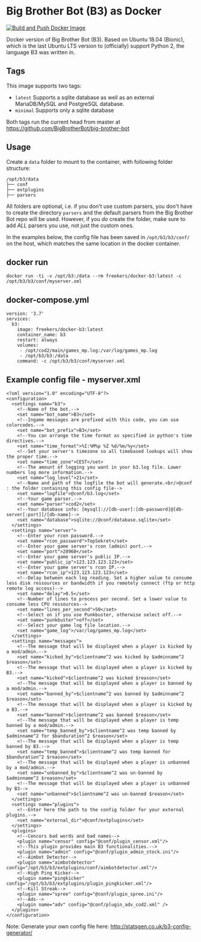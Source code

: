 # Big Brother Bot (B3) as Docker 

[![Build and Push Docker Image](https://github.com/Freekers/docker-b3/actions/workflows/automation.yml/badge.svg)](https://github.com/Freekers/docker-b3/actions/workflows/automation.yml)

Docker version of Big Brother Bot (B3). Based on Ubuntu 18.04 (Bionic), which is the last Ubuntu LTS version to (officially) support Python 2, the language B3 was written in.

## Tags

This image supports two tags:
- `latest` Supports a sqlite database as well as an external MariaDB/MySQL and PostgreSQL database.
- `minimal` Supports only a sqlite database 

Both tags run the current head from master at https://github.com/BigBrotherBot/big-brother-bot

## Usage
Create a `data` folder to mount to the container, with following folder structure:
```
/opt/b3/data
├── conf
├── extplugins
├── parsers
```
All folders are optional, i.e. if you don't use custom parsers, you don't have to create the directory `parsers` and the default parsers from the Big Brother Bot repo will be used. However, if you *do* create the folder, make sure to add *ALL* parsers you use, not just the custom ones.

In the examples below, the config file has been saved in `/opt/b3/b3/conf/` on the host, which matches the same location in the docker container.

## docker run
`docker run -ti -v /opt/b3:/data --rm freekers/docker-b3:latest -c /opt/b3/b3/conf/myserver.xml`

## docker-compose.yml
```
version: '3.7'
services:
  b3:
    image: freekers/docker-b3:latest
    container_name: b3
    restart: always
    volumes:
     - /opt/cod2/main/games_mp.log:/var/log/games_mp.log
     - /opt/b3/b3:/data
    command: -c /opt/b3/b3/conf/myserver.xml
```

## Example config file - myserver.xml
```
<?xml version="1.0" encoding="UTF-8"?>
<configuration>
  <settings name="b3">
    <!--Name of the bot.-->
    <set name="bot_name">B3</set>
    <!--Ingame messages are prefixed with this code, you can use colorcodes.-->
    <set name="bot_prefix">B3</set>
    <!--You can arrange the time format as specified in python's time directives.-->
    <set name="time_format">%I:%M%p %Z %d/%m/%y</set>
    <!--Set your server's timezone so all timebased lookups will show the proper time.-->
    <set name="time_zone">CEST</set>
    <!--The amount of logging you want in your b3.log file. Lower numbers log more information.-->
    <set name="log_level">21</set>
    <!--Name and path of the logfile the bot will generate.<br/>@conf : the folder containing this config file-->
    <set name="logfile">@conf/b3.log</set>
    <!--Your game parser.-->
    <set name="parser">cod2</set>
    <!--Your database info: [mysql]://[db-user]:[db-password]@[db-server[:port]]/[db-name]-->
    <set name="database">sqlite://@conf/database.sqlite</set>
  </settings>
  <settings name="server">
    <!--Enter your rcon password.-->
    <set name="rcon_password">TopSekret</set>
    <!--Enter your game server's rcon (admin) port.-->
    <set name="port">28960</set>
    <!--Enter your game server's public IP.-->
    <set name="public_ip">123.123.123.123</set>
    <!--Enter your game server's rcon IP.-->
    <set name="rcon_ip">123.123.123.123</set>
    <!--Delay between each log reading. Set a higher value to consume less disk ressources or bandwidth if you remotely connect (ftp or http remote log access)-->
    <set name="delay">0.5</set>
    <!--Number of lines to process per second. Set a lower value to consume less CPU ressources-->
    <set name="lines_per_second">50</set>
    <!--Select on if you use Punkbuster, otherwise select off.-->
    <set name="punkbuster">off</set>
    <!--Select your game log file location.-->
    <set name="game_log">/var/log/games_mp.log</set>
  </settings>
  <settings name="messages">
    <!--The message that will be displayed when a player is kicked by a mod/admin.-->
    <set name="kicked_by">$clientname^2 was kicked by $adminname^2 $reason</set>
    <!--The message that will be displayed when a player is kicked by B3.-->
    <set name="kicked">$clientname^2 was kicked $reason</set>
    <!--The message that will be displayed when a player is banned by a mod/admin.-->
    <set name="banned_by">$clientname^2 was banned by $adminname^2 $reason</set>
    <!--The message that will be displayed when a player is kicked by a B3.-->
    <set name="banned">$clientname^2 was banned $reason</set>
    <!--The message that will be displayed when a player is temp banned by a mod/admin.-->
    <set name="temp_banned_by">$clientname^2 was temp banned by $adminname^2 for $banduration^2 $reason</set>
    <!--The message that will be displayed when a player is temp banned by B3.-->
    <set name="temp_banned">$clientname^2 was temp banned for $banduration^2 $reason</set>
    <!--The message that will be displayed when a player is unbanned by a mod/admin.-->
    <set name="unbanned_by">$clientname^2 was un-banned by $adminname^2 $reason</set>
    <!--The message that will be displayed when a player is unbanned by B3-->
    <set name="unbanned">$clientname^2 was un-banned $reason</set>
  </settings>
  <settings name="plugins">
    <!--Enter here the path to the config folder for your external plugins.-->
    <set name="external_dir">@conf/extplugins</set>
  </settings>
  <plugins>
    <!--Cencors bad words and bad names-->
    <plugin name="censor" config="@conf/plugin_censor.xml"/>
    <!--This plugin provides main B3 functionalities.-->
    <plugin name="admin" config="@conf/plugin_admin_stock.ini"/>
    <!--Aimbot Detector-->
    <plugin name="aimbotdetector" config="/opt/b3/b3/extplugins/conf/aimbotdetector.xml"/>
    <!--High Ping Kicker-->
    <plugin name="pingkicker" config="/opt/b3/b3/extplugins/plugin_pingkicker.xml"/>
    <!--Kill Streak-->
    <plugin name="spree" config="@conf/plugin_spree.ini"/>
    <!--Ads-->
    <plugin name="adv" config="@conf/plugin_adv_cod2.xml" />
  </plugins>
</configuration>
```
Note: Generate your own config file here: http://statsgen.co.uk/b3-config-generator/
